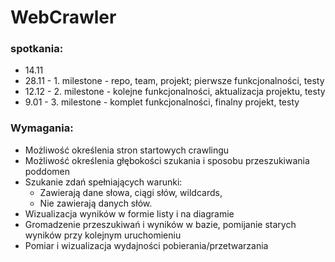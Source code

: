 # WebCrawler
### spotkania:
- 14.11
- 28.11 - 1. milestone - repo, team, projekt; pierwsze funkcjonalności, testy
- 12.12 - 2. milestone - kolejne funkcjonalności, aktualizacja projektu, testy
- 9.01 - 3. milestone - komplet funkcjonalności, finalny projekt, testy

### Wymagania:
- Możliwość określenia stron startowych crawlingu
- Możliwość określenia głębokości szukania i sposobu
przeszukiwania poddomen
- Szukanie zdań spełniających warunki:
  - Zawierają dane słowa, ciągi słów, wildcards,
  - Nie zawierają danych słów.
- Wizualizacja wyników w formie listy i na diagramie
- Gromadzenie przeszukiwań i wyników w bazie, pomijanie
starych wyników przy kolejnym uruchomieniu
- Pomiar i wizualizacja wydajności pobierania/przetwarzania
